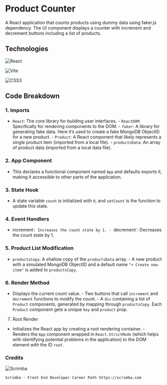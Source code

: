 # Product Counter

A React application that counts products using dummy data using faker.js dependency.  The UI component displays a counter with increment and decrement buttons including a list of products.

## Technologies

![React](https://img.shields.io/badge/react-%2320232a.svg?style=for-the-badge&logo=react&logoColor=%2361DAFB)

![Vite](https://img.shields.io/badge/vite-%23646CFF.svg?style=for-the-badge&logo=vite&logoColor=white)

![CSS3](https://img.shields.io/badge/css3-%231572B6.svg?style=for-the-badge&logo=css3&logoColor=white)


## Code Breakdown

### 1. Imports
- `React`: The core library for building user interfaces. - `ReactDOM`: Specifically for rendering components to the DOM. - `faker`: A library for generating fake data. Here it’s used to create a fake MongoDB ObjectID for a new product. - `Product`: A React component that likely represents a single product item (imported from a local file). - `productsData`: An array of product data (imported from a local data file).


### 2. App Component
- This declares a functional component named `App` and defaults exports it, making it accessible to other parts of the application.
   

### 3. State Hook
- A state variable `count` is initialized with `0`, and `setCount` is the function to update this state.


### 4. Event Handlers
- increment`: Increases the count state by 1. - `decrement`: Decreases the count state by 1.
   

### 5. Product List Modification
- `productsCopy`: A shallow copy of the `productsData` array. - A new product with a simulated MongoDB ObjectID and a default name `"+ Create new item"` is added to `productsCopy`.


### 6. Render Method
- Displays the current count value. - Two buttons that call `increment` and `decrement` functions to modify the count. - A `div` containing a list of `Product` components, generated by mapping through `productsCopy`. Each `Product` component gets a unique `key` and `product` prop.
   

7. Root Render
- Initializes the React app by creating a root rendering container. - Renders the `App` component wrapped in `React.StrictMode` (which helps with identifying potential problems in the application) to the DOM element with the ID `root`.

### Credits

![Scrimba](https://img.shields.io/badge/scrimba-2B283A?style=for-the-badge&logo=scrimba&logoColor=white)

`Scrimba - Front End Developer Career Path
https://scrimba.com`

